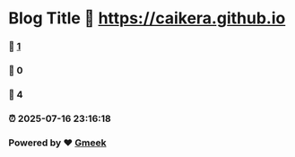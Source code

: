# Blog Title :link: https://caikera.github.io 
### :page_facing_up: [1](https://caikera.github.io/tag.html) 
### :speech_balloon: 0 
### :hibiscus: 4 
### :alarm_clock: 2025-07-16 23:16:18 
### Powered by :heart: [Gmeek](https://github.com/Meekdai/Gmeek)
